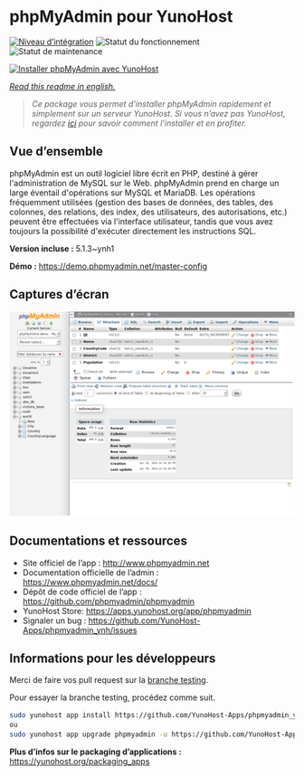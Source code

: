 <!--
N.B.: This README was automatically generated by https://github.com/YunoHost/apps/tree/master/tools/README-generator
It shall NOT be edited by hand.
-->

# phpMyAdmin pour YunoHost

[![Niveau d’intégration](https://dash.yunohost.org/integration/phpmyadmin.svg)](https://dash.yunohost.org/appci/app/phpmyadmin) ![Statut du fonctionnement](https://ci-apps.yunohost.org/ci/badges/phpmyadmin.status.svg) ![Statut de maintenance](https://ci-apps.yunohost.org/ci/badges/phpmyadmin.maintain.svg)

[![Installer phpMyAdmin avec YunoHost](https://install-app.yunohost.org/install-with-yunohost.svg)](https://install-app.yunohost.org/?app=phpmyadmin)

*[Read this readme in english.](./README.md)*

> *Ce package vous permet d’installer phpMyAdmin rapidement et simplement sur un serveur YunoHost.
Si vous n’avez pas YunoHost, regardez [ici](https://yunohost.org/#/install) pour savoir comment l’installer et en profiter.*

## Vue d’ensemble

phpMyAdmin est un outil logiciel libre écrit en PHP, destiné à gérer l'administration de MySQL sur le Web. phpMyAdmin prend en charge un large éventail d'opérations sur MySQL et MariaDB. Les opérations fréquemment utilisées (gestion des bases de données, des tables, des colonnes, des relations, des index, des utilisateurs, des autorisations, etc.) peuvent être effectuées via l'interface utilisateur, tandis que vous avez toujours la possibilité d'exécuter directement les instructions SQL.

**Version incluse :** 5.1.3~ynh1

**Démo :** https://demo.phpmyadmin.net/master-config

## Captures d’écran

![Capture d’écran de phpMyAdmin](./doc/screenshots/68747470733a2f2f7777772e7068706d7961646d696e2e6e65742f7374617469632f696d616765732f73637265656e73686f74732f7374727563747572652e706e67.png)

## Documentations et ressources

* Site officiel de l’app : <http://www.phpmyadmin.net>
* Documentation officielle de l’admin : <https://www.phpmyadmin.net/docs/>
* Dépôt de code officiel de l’app : <https://github.com/phpmyadmin/phpmyadmin>
* YunoHost Store: <https://apps.yunohost.org/app/phpmyadmin>
* Signaler un bug : <https://github.com/YunoHost-Apps/phpmyadmin_ynh/issues>

## Informations pour les développeurs

Merci de faire vos pull request sur la [branche testing](https://github.com/YunoHost-Apps/phpmyadmin_ynh/tree/testing).

Pour essayer la branche testing, procédez comme suit.

``` bash
sudo yunohost app install https://github.com/YunoHost-Apps/phpmyadmin_ynh/tree/testing --debug
ou
sudo yunohost app upgrade phpmyadmin -u https://github.com/YunoHost-Apps/phpmyadmin_ynh/tree/testing --debug
```

**Plus d’infos sur le packaging d’applications :** <https://yunohost.org/packaging_apps>